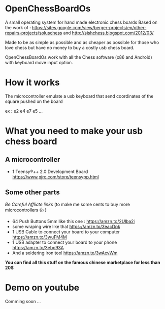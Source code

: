 # OpenChessBoardOs
A small operating system for hand made electronic chess boards
Based on the work of : https://sites.google.com/view/berger-projects/en/other-repairs-projects/soluschess
and http://sishchess.blogspot.com/2012/03/

Made to be as simple as possible and as cheaper as possible for those who love chess but have no money to buy a costly usb chess board.

OpenChessBoardOs work with all the Chess software (x86 and Android) with keyboard move input option.

# How it works
The microcontroller emulate a usb keyboard that send coordinates of the square pushed on the board 

ex : e2 e4 e7 e5 ...

# What you need to make your usb chess board
## A microcontroller
- 1 Teensy®++ 2.0 Development Board https://www.pjrc.com/store/teensypp.html
## Some other parts
_Be Careful Affliate links_ (to make me some cents to buy more microcontrollers 👍 )

- 64 Push Buttons 5mm like this one : https://amzn.to/2UIba2i 
- some wraping wire like that https://amzn.to/3eacDpk
- 1 USB Cable to connect your board to your computer https://amzn.to/3wuFM4M
- 1 USB adapter to connect your board to your phone https://amzn.to/3ebo93A
- And a soldering iron tool https://amzn.to/3wAcvWm

__You can find all this stuff on the famous chinese marketplace for less than 20$__

# Demo on youtube
Comming soon ...
